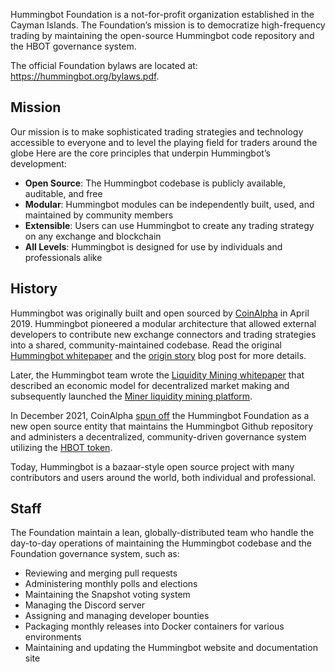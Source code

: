 Hummingbot Foundation is a not-for-profit organization established in the Cayman Islands. The Foundation’s mission is to democratize high-frequency trading by maintaining the open-source Hummingbot code repository and the HBOT governance system.

The official Foundation bylaws are located at: <https://hummingbot.org/bylaws.pdf>.

## Mission

Our mission is to make sophisticated trading strategies and technology accessible to everyone and to level the playing field for traders around the globe Here are the core principles that underpin Hummingbot’s development:

* **Open Source**: The Hummingbot codebase is publicly available, auditable, and free
* **Modular**: Hummingbot modules can be independently built, used, and maintained by community members
* **Extensible**: Users can use Hummingbot to create any trading strategy on any exchange and blockchain
* **All Levels**: Hummingbot is designed for use by individuals and professionals alike

## History

Hummingbot was originally built and open sourced by [CoinAlpha](https://coinalpha.com) in April 2019. Hummingbot pioneered a modular architecture that allowed external developers to contribute new exchange connectors and trading strategies into a shared, community-maintained codebase. Read the original [Hummingbot whitepaper](/blog/hummingbot-whitepaper/) and the [origin story](/blog/from-hedge-fund-to-market-making-bot-the-hummingbot-origin-story/) blog post for more details.

Later, the Hummingbot team wrote the [Liquidity Mining whitepaper](/blog/liquidity-mining-whitepaper/) that described an economic model for decentralized market making and subsequently launched the [Miner liquidity mining platform](/blog/introducing-liquidity-mining-a-marketplace-for-market-makers/).

In December 2021, CoinAlpha [spun off](/blog/introducing-the-hummingbot-foundation/) the Hummingbot Foundation as a new open source entity that maintains the Hummingbot Github repository and administers a decentralized, community-driven governance system utilizing the [HBOT token](/blog/introducing-the-hummingbot-governance-token-hbot/).

Today, Hummingbot is a bazaar-style open source project with many contributors and users around the world, both individual and professional.

## Staff

The Foundation maintain a lean, globally-distributed team who handle the day-to-day operations of maintaining the Hummingbot codebase and the Foundation governance system, such as:

* Reviewing and merging pull requests
* Administering monthly polls and elections
* Maintaining the Snapshot voting system
* Managing the Discord server
* Assigning and managing developer bounties
* Packaging monthly releases into Docker containers for various environments
* Maintaining and updating the Hummingbot website and documentation site

